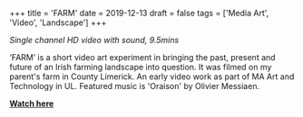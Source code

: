 +++
title = 'FARM'
date = 2019-12-13
draft = false
tags = ['Media Art', 'Video', 'Landscape']
+++


*Single channel HD video with sound, 9.5mins*

‘FARM’ is a short video art experiment in bringing the past, present and future of an Irish farming landscape into question. It was filmed on my parent's farm in County Limerick. An early video work as part of MA Art and Technology in UL. Featured music is 'Oraison' by Olivier Messiaen.

[**Watch here**](https://youtu.be/Pv8-CQoc4Rs)
